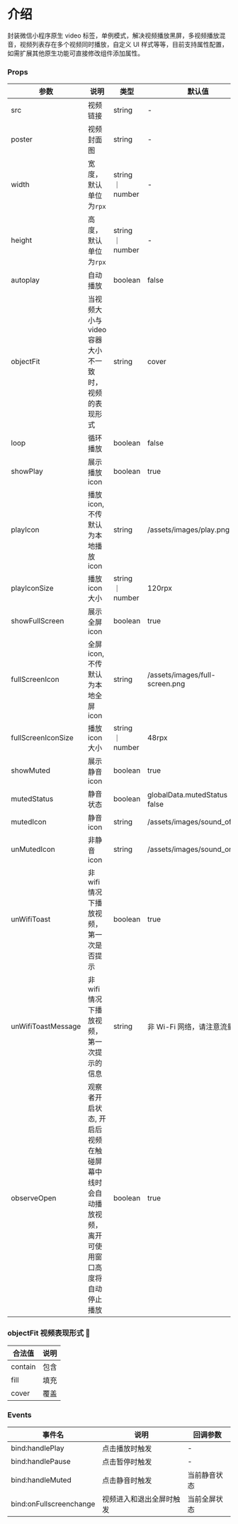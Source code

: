 # 介绍

封装微信小程序原生 video 标签，单例模式，解决视频播放黑屏，多视频播放混音，视频列表存在多个视频同时播放，自定义 UI 样式等等，目前支持属性配置，如需扩展其他原生功能可直接修改组件添加属性。

### Props

| 参数               | 说明                                                                                       | 类型             | 默认值                          |
| ------------------ | ------------------------------------------------------------------------------------------ | ---------------- | ------------------------------- |
| src                | 视频链接                                                                                   | string           | -                               |
| poster             | 视频封面图                                                                                 | string           | -                               |
| width              | 宽度，默认单位为`rpx`                                                                      | string ｜ number | -                               |
| height             | 高度，默认单位为`rpx`                                                                      | string ｜ number | -                               |
| autoplay           | 自动播放                                                                                   | boolean          | false                           |
| objectFit          | 当视频大小与 video 容器大小不一致时，视频的表现形式                                        | string           | cover                           |
| loop               | 循环播放                                                                                   | boolean          | false                           |
| showPlay           | 展示播放 icon                                                                              | boolean          | true                            |
| playIcon           | 播放 icon, 不传默认为本地播放 icon                                                         | string           | /assets/images/play.png         |
| playIconSize       | 播放 icon 大小                                                                             | string ｜ number | 120rpx                          |
| showFullScreen     | 展示全屏 icon                                                                              | boolean          | true                            |
| fullScreenIcon     | 全屏 icon, 不传默认为本地全屏 icon                                                         | string           | /assets/images/full-screen.png  |
| fullScreenIconSize | 播放 icon 大小                                                                             | string ｜ number | 48rpx                           |
| showMuted          | 展示静音 icon                                                                              | boolean          | true                            |
| mutedStatus        | 静音状态                                                                                   | boolean          | globalData.mutedStatus ｜ false |
| mutedIcon          | 静音 icon                                                                                  | string           | /assets/images/sound_off.png    |
| unMutedIcon        | 非静音 icon                                                                                | string           | /assets/images/sound_on.png     |
| unWifiToast        | 非 wifi 情况下播放视频，第一次是否提示                                                     | boolean          | true                            |
| unWifiToastMessage | 非 wifi 情况下播放视频，第一次提示的信息                                                   | string           | 非 Wi-Fi 网络，请注意流量消耗   |
| observeOpen        | 观察者开启状态, 开启后视频在触碰屏幕中线时会自动播放视频，离开可使用窗口高度将自动停止播放 | boolean          | true                            |

### objectFit 视频表现形式 

| 合法值  | 说明 |
| ------- | ---- |
| contain | 包含 |
| fill    | 填充 |
| cover   | 覆盖 |

### Events

| 事件名                  | 说明                     | 回调参数     |
| ----------------------- | ------------------------ | ------------ |
| bind:handlePlay         | 点击播放时触发           | -            |
| bind:handlePause        | 点击暂停时触发           | -            |
| bind:handleMuted        | 点击静音时触发           | 当前静音状态 |
| bind:onFullscreenchange | 视频进入和退出全屏时触发 | 当前全屏状态 |
